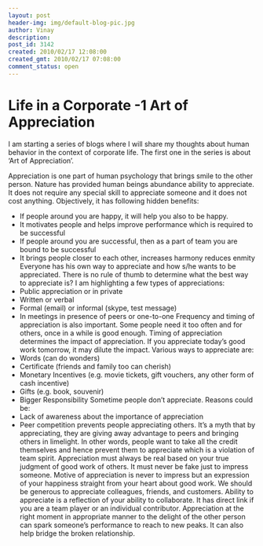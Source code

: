 ```yaml
---
layout: post
header-img: img/default-blog-pic.jpg
author: Vinay
description: 
post_id: 3142
created: 2010/02/17 12:08:00
created_gmt: 2010/02/17 07:08:00
comment_status: open
---
```


# Life in a Corporate -1 Art of Appreciation

I am starting a series of blogs where I will share my thoughts about human behavior in the context of corporate life. The first one in the series is about ‘Art of Appreciation’.

Appreciation is one part of human psychology that brings smile to the other person. Nature has provided human beings abundance ability to appreciate. It does not require any special skill to appreciate someone and it does not cost anything. Objectively, it has following hidden benefits: 

  * If people around you are happy, it will help you also to be happy.
  * It motivates people and helps improve performance which is required to be successful
  * If people around you are successful, then as a part of team you are bound to be successful
  * It brings people closer to each other, increases harmony reduces enmity
Everyone has his own way to appreciate and how s/he wants to be appreciated. There is no rule of thumb to determine what the best way to appreciate is? I am highlighting a few types of appreciations: 
  * Public appreciation or in private
  * Written or verbal
  * Formal (email) or informal (skype, test message)
  * In meetings in presence of peers or one-to-one
Frequency and timing of appreciation is also important. Some people need it too often and for others, once in a while is good enough. Timing of appreciation determines the impact of appreciation. If you appreciate today’s good work tomorrow, it may dilute the impact. Various ways to appreciate are: 
  * Words (can do wonders)
  * Certificate (friends and family too can cherish)
  * Monetary Incentives (e.g. movie tickets, gift vouchers, any other form of cash incentive)
  * Gifts (e.g. book, souvenir)
  * Bigger Responsibility
Sometime people don’t appreciate. Reasons could be: 
  * Lack of awareness about the importance of appreciation
  * Peer competition prevents people appreciating others. It’s a myth that by appreciating, they are giving away advantage to peers and bringing others in limelight. In other words, people want to take all the credit themselves and hence prevent them to appreciate which is a violation of team spirit.
Appreciation must always be real based on your true judgment of good work of others. It must never be fake just to impress someone. Motive of appreciation is never to impress but an expression of your happiness straight from your heart about good work. We should be generous to appreciate colleagues, friends, and customers. Ability to appreciate is a reflection of your ability to collaborate. It has direct link if you are a team player or an individual contributor. Appreciation at the right moment in appropriate manner to the delight of the other person can spark someone’s performance to reach to new peaks. It can also help bridge the broken relationship.